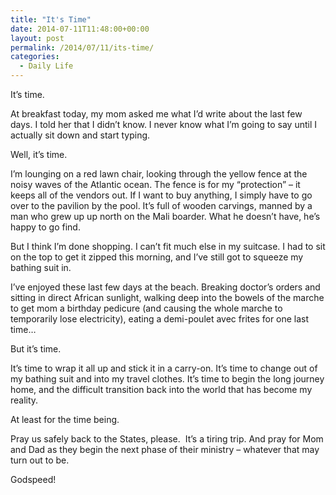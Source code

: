 ```yaml
---
title: "It's Time"
date: 2014-07-11T11:48:00+00:00
layout: post
permalink: /2014/07/11/its-time/
categories:
  - Daily Life
---
```

It&#8217;s time.
  
At breakfast today, my mom asked me what I&#8217;d write about the last few days. I told her that I didn&#8217;t know. I never know what I&#8217;m going to say until I actually sit down and start typing.
  
Well, it&#8217;s time.
  
I&#8217;m lounging on a red lawn chair, looking through the yellow fence at the noisy waves of the Atlantic ocean. The fence is for my &#8220;protection&#8221; &#8211; it keeps all of the vendors out. If I want to buy anything, I simply have to go over to the pavilion by the pool. It&#8217;s full of wooden carvings, manned by a man who grew up up north on the Mali boarder. What he doesn&#8217;t have, he&#8217;s happy to go find.
  
But I think I&#8217;m done shopping. I can&#8217;t fit much else in my suitcase. I had to sit on the top to get it zipped this morning, and I&#8217;ve still got to squeeze my bathing suit in.
  
I&#8217;ve enjoyed these last few days at the beach. Breaking doctor&#8217;s orders and sitting in direct African sunlight, walking deep into the bowels of the marche to get mom a birthday pedicure (and causing the whole marche to temporarily lose electricity), eating a demi-poulet avec frites for one last time&#8230;
  
But it&#8217;s time.
  
It&#8217;s time to wrap it all up and stick it in a carry-on. It&#8217;s time to change out of my bathing suit and into my travel clothes. It&#8217;s time to begin the long journey home, and the difficult transition back into the world that has become my reality.
  
At least for the time being.
  
Pray us safely back to the States, please.  It&#8217;s a tiring trip. And pray for Mom and Dad as they begin the next phase of their ministry &#8211; whatever that may turn out to be.
  
Godspeed!
